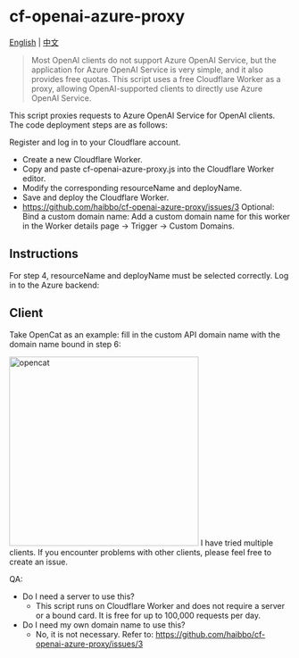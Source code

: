 # cf-openai-azure-proxy

<a href="./README_en.md">English</a> |
<a href="./README.md">中文</a>

> Most OpenAI clients do not support Azure OpenAI Service, but the application for Azure OpenAI Service is very simple, and it also provides free quotas. This script uses a free Cloudflare Worker as a proxy, allowing OpenAI-supported clients to directly use Azure OpenAI Service.

This script proxies requests to Azure OpenAI Service for OpenAI clients. The code deployment steps are as follows:

Register and log in to your Cloudflare account.
- Create a new Cloudflare Worker.
- Copy and paste cf-openai-azure-proxy.js into the Cloudflare Worker editor.
- Modify the corresponding resourceName and deployName.
- Save and deploy the Cloudflare Worker.
- https://github.com/haibbo/cf-openai-azure-proxy/issues/3 Optional: Bind a custom domain name: Add a custom domain name for this worker in the Worker details page -> Trigger -> Custom Domains.

## Instructions
For step 4, resourceName and deployName must be selected correctly. Log in to the Azure backend:

## Client
Take OpenCat as an example: fill in the custom API domain name with the domain name bound in step 6:

<img width="339" src="https://user-images.githubusercontent.com/1295315/229820705-ab2ad1d1-8795-4670-97b4-16a0f9fdebba.png" alt="opencat" />
I have tried multiple clients. If you encounter problems with other clients, please feel free to create an issue.

QA:

- Do I need a server to use this?
  - This script runs on Cloudflare Worker and does not require a server or a bound card. It is free for up to 100,000 requests per day.
- Do I need my own domain name to use this?
  - No, it is not necessary. Refer to: https://github.com/haibbo/cf-openai-azure-proxy/issues/3
